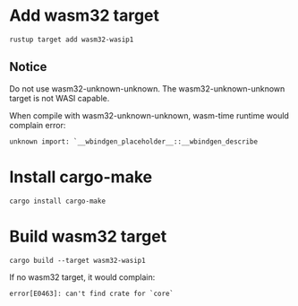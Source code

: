 # Add wasm32 target

    rustup target add wasm32-wasip1

## Notice

Do not use wasm32-unknown-unknown.
The wasm32-unknown-unknown target is not WASI capable.

When compile with wasm32-unknown-unknown, wasm-time runtime would complain error:

    unknown import: `__wbindgen_placeholder__::__wbindgen_describe

# Install cargo-make

    cargo install cargo-make

# Build wasm32 target

    cargo build --target wasm32-wasip1

If no wasm32 target, it would complain:

    error[E0463]: can't find crate for `core`


